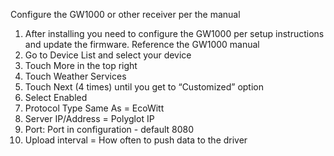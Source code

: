 Configure the GW1000 or other receiver per the manual

1. After installing you need to configure the GW1000 per setup instructions and update the firmware.  Reference the GW1000 manual
2. Go to Device List and select your device
3. Touch More in the top right
4. Touch Weather Services
5. Touch Next (4 times) until you get to “Customized” option
6. Select Enabled
7. Protocol Type Same As = EcoWitt
8. Server IP/Address = Polyglot IP
9. Port: Port in configuration - default 8080
10. Upload interval = How often to push data to the driver
